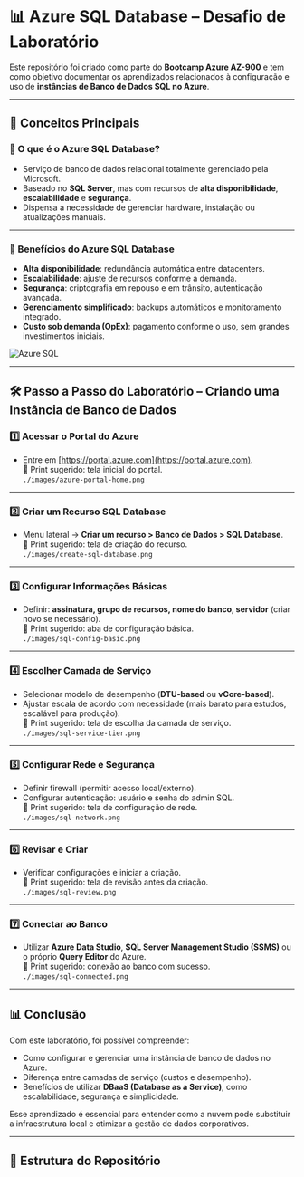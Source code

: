 # 📊 Azure SQL Database – Desafio de Laboratório

Este repositório foi criado como parte do **Bootcamp Azure AZ-900** e tem como objetivo documentar os aprendizados relacionados à configuração e uso de **instâncias de Banco de Dados SQL no Azure**.

---

## 📘 Conceitos Principais

### 🔹 O que é o Azure SQL Database?
- Serviço de banco de dados relacional totalmente gerenciado pela Microsoft.  
- Baseado no **SQL Server**, mas com recursos de **alta disponibilidade**, **escalabilidade** e **segurança**.  
- Dispensa a necessidade de gerenciar hardware, instalação ou atualizações manuais.  

---

### 🔹 Benefícios do Azure SQL Database
- **Alta disponibilidade**: redundância automática entre datacenters.  
- **Escalabilidade**: ajuste de recursos conforme a demanda.  
- **Segurança**: criptografia em repouso e em trânsito, autenticação avançada.  
- **Gerenciamento simplificado**: backups automáticos e monitoramento integrado.  
- **Custo sob demanda (OpEx)**: pagamento conforme o uso, sem grandes investimentos iniciais.  

![Azure SQL](./images/azure-sql-overview.png)

---

## 🛠️ Passo a Passo do Laboratório – Criando uma Instância de Banco de Dados

### 1️⃣ Acessar o Portal do Azure
- Entre em [https://portal.azure.com](https://portal.azure.com).  
📸 Print sugerido: tela inicial do portal.  
`./images/azure-portal-home.png`

---

### 2️⃣ Criar um Recurso SQL Database
- Menu lateral → **Criar um recurso > Banco de Dados > SQL Database**.  
📸 Print sugerido: tela de criação do recurso.  
`./images/create-sql-database.png`

---

### 3️⃣ Configurar Informações Básicas
- Definir: **assinatura, grupo de recursos, nome do banco, servidor** (criar novo se necessário).  
📸 Print sugerido: aba de configuração básica.  
`./images/sql-config-basic.png`

---

### 4️⃣ Escolher Camada de Serviço
- Selecionar modelo de desempenho (**DTU-based** ou **vCore-based**).  
- Ajustar escala de acordo com necessidade (mais barato para estudos, escalável para produção).  
📸 Print sugerido: tela de escolha da camada de serviço.  
`./images/sql-service-tier.png`

---

### 5️⃣ Configurar Rede e Segurança
- Definir firewall (permitir acesso local/externo).  
- Configurar autenticação: usuário e senha do admin SQL.  
📸 Print sugerido: tela de configuração de rede.  
`./images/sql-network.png`

---

### 6️⃣ Revisar e Criar
- Verificar configurações e iniciar a criação.  
📸 Print sugerido: tela de revisão antes da criação.  
`./images/sql-review.png`

---

### 7️⃣ Conectar ao Banco
- Utilizar **Azure Data Studio**, **SQL Server Management Studio (SSMS)** ou o próprio **Query Editor** do Azure.  
📸 Print sugerido: conexão ao banco com sucesso.  
`./images/sql-connected.png`

---

## 📊 Conclusão

Com este laboratório, foi possível compreender:
- Como configurar e gerenciar uma instância de banco de dados no Azure.  
- Diferença entre camadas de serviço (custos e desempenho).  
- Benefícios de utilizar **DBaaS (Database as a Service)**, como escalabilidade, segurança e simplicidade.  

Esse aprendizado é essencial para entender como a nuvem pode substituir a infraestrutura local e otimizar a gestão de dados corporativos.

---

## 📂 Estrutura do Repositório
